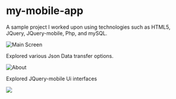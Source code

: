 # my-mobile-app

A sample project I worked upon using technologies such as HTML5, JQuery, JQuery-mobile, Php, and mySQL.

![Main Screen](https://user-images.githubusercontent.com/25711956/30964252-779ad1a0-a448-11e7-878a-b5cb362efcdb.jpg)


Explored various Json Data transfer options.

![About](https://user-images.githubusercontent.com/25711956/30964254-779cbaa6-a448-11e7-92d8-246872089c8c.jpg)


Explored JQuery-mobile Ui interfaces


![](https://user-images.githubusercontent.com/25711956/30964251-77997e22-a448-11e7-95a8-3ac4ad2a553d.jpg)

